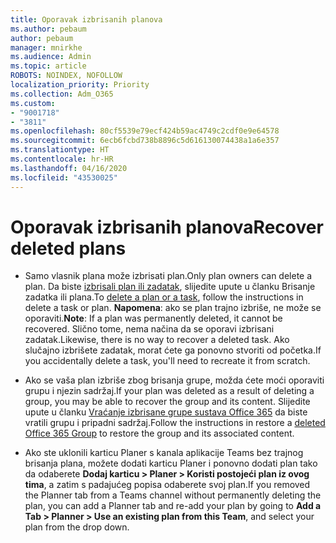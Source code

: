 ```yaml
---
title: Oporavak izbrisanih planova
ms.author: pebaum
author: pebaum
manager: mnirkhe
ms.audience: Admin
ms.topic: article
ROBOTS: NOINDEX, NOFOLLOW
localization_priority: Priority
ms.collection: Adm_O365
ms.custom:
- "9001718"
- "3811"
ms.openlocfilehash: 80cf5539e79ecf424b59ac4749c2cdf0e9e64578
ms.sourcegitcommit: 6ecb6fcbd738b8896c5d616130074438a1a6e357
ms.translationtype: HT
ms.contentlocale: hr-HR
ms.lasthandoff: 04/16/2020
ms.locfileid: "43530025"
---
```

# <a name="recover-deleted-plans"></a><span data-ttu-id="ae651-102">Oporavak izbrisanih planova</span><span class="sxs-lookup"><span data-stu-id="ae651-102">Recover deleted plans</span></span>

- <span data-ttu-id="ae651-103">Samo vlasnik plana može izbrisati plan.</span><span class="sxs-lookup"><span data-stu-id="ae651-103">Only plan owners can delete a plan.</span></span> <span data-ttu-id="ae651-104">Da biste [izbrisali plan ili zadatak](https://support.microsoft.com/hr-HR/office/delete-a-task-or-plan-39e10e78-13f0-446d-94cd-9e562648497a.), slijedite upute u članku Brisanje zadatka ili plana.</span><span class="sxs-lookup"><span data-stu-id="ae651-104">To [delete a plan or a task](https://support.microsoft.com/hr-HR/office/delete-a-task-or-plan-39e10e78-13f0-446d-94cd-9e562648497a.), follow the instructions in delete a task or plan.</span></span>  <span data-ttu-id="ae651-105">**Napomena**: ako se plan trajno izbriše, ne može se oporaviti.</span><span class="sxs-lookup"><span data-stu-id="ae651-105">**Note**: If a plan was permanently deleted, it cannot be recovered.</span></span> <span data-ttu-id="ae651-106">Slično tome, nema načina da se oporavi izbrisani zadatak.</span><span class="sxs-lookup"><span data-stu-id="ae651-106">Likewise, there is no way to recover a deleted task.</span></span> <span data-ttu-id="ae651-107">Ako slučajno izbrišete zadatak, morat ćete ga ponovno stvoriti od početka.</span><span class="sxs-lookup"><span data-stu-id="ae651-107">If you accidentally delete a task, you'll need to recreate it from scratch.</span></span>

- <span data-ttu-id="ae651-108">Ako se vaša plan izbriše zbog brisanja grupe, možda ćete moći oporaviti grupu i njezin sadržaj.</span><span class="sxs-lookup"><span data-stu-id="ae651-108">If your plan was deleted as a result of deleting a group, you may be able to recover the group and its content.</span></span> <span data-ttu-id="ae651-109">Slijedite upute u članku [Vraćanje izbrisane grupe sustava Office 365](https://docs.microsoft.com/microsoft-365/admin/create-groups/restore-deleted-group?view=o365-worldwide) da biste vratili grupu i pripadni sadržaj.</span><span class="sxs-lookup"><span data-stu-id="ae651-109">Follow the instructions in restore a [deleted Office 365 Group](https://docs.microsoft.com/microsoft-365/admin/create-groups/restore-deleted-group?view=o365-worldwide) to restore the group and its associated content.</span></span>

- <span data-ttu-id="ae651-110">Ako ste uklonili karticu Planer s kanala aplikacije Teams bez trajnog brisanja plana, možete dodati karticu Planer i ponovno dodati plan tako da odaberete **Dodaj karticu > Planer > Koristi postojeći plan iz ovog tima**, a zatim s padajućeg popisa odaberete svoj plan.</span><span class="sxs-lookup"><span data-stu-id="ae651-110">If you removed the Planner tab from a Teams channel without permanently deleting the plan, you can add a Planner tab and re-add your plan by going to **Add a Tab > Planner > Use an existing plan from this Team**, and select your plan from the drop down.</span></span>
